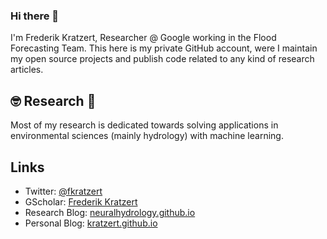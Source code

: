 ### Hi there 👋

I'm Frederik Kratzert, Researcher @ Google working in the Flood Forecasting Team. This here is my private GitHub account, were I maintain my open source projects and publish code related to any kind of research articles.

## :nerd_face: Research :thinking:

Most of my research is dedicated towards solving applications in environmental sciences (mainly hydrology) with machine learning.

## Links
- Twitter: [@fkratzert](https://twitter.com/fkratzert)
- GScholar: [Frederik Kratzert](https://scholar.google.com/citations?user=iDLXy_EAAAAJ&hl=de)
- Research Blog: [neuralhydrology.github.io](https://neuralhydrology.github.io/)
- Personal Blog: [kratzert.github.io](https://kratzert.github.io)

<!--
**kratzert/kratzert** is a ✨ _special_ ✨ repository because its `README.md` (this file) appears on your GitHub profile.

Here are some ideas to get you started:

- 🔭 I’m currently working on ...
- 🌱 I’m currently learning ...
- 👯 I’m looking to collaborate on ...
- 🤔 I’m looking for help with ...
- 💬 Ask me about ...
- 📫 How to reach me: ...
- 😄 Pronouns: ...
- ⚡ Fun fact: ...
-->
